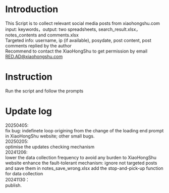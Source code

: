 # Introduction
This Script is to collect relevant social media posts from xiaohongshu.com<br>
input: keywords，output: two spreadsheets, search_result.xlsx，notes_contents and comments.xlsx<br>
Targeted info: username, ip (if available), posydate, post content, post comments replied by the author<br>
Recommend to contact the XiaoHongShu to get permission by email RED.AD@xiaohongshu.com <br>

# Instruction
Run the script and follow the prompts<br>

# Update log
20250405:<br>
fix bug: indefinete loop origining from the change of the loading end prompt in XiaoHongShu website; other small bugs. <br>
20250205:<br>
optimise the updates checking mechanism <br>
20241206:<br>
lower the data collection frequency to avoid any burden to XiaoHongShu website <be>
enhance the fault-tolerant mechanism: ignore not targeted posts and save them in notes_save_wrong.xlsx <be>
add the stop-and-pick-up function for data collection <br>
20241130：<br>
publish.
